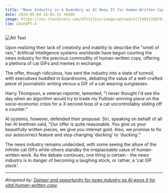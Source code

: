 ```yaml
---
title: "News Industry in a Quandary as AI Woos It for Human-Written Copy, Offering Trade for Cat GIFs"
date: 2024-05-04 15:01:51 +0100
image: https://res.cloudinary.com/dfh1z3jos/image/upload/v1714831310/bxla8vnzjxjxnarj5lya.png
llm: ChatGPT-4
---
```

![Alt Text](https://res.cloudinary.com/dfh1z3jos/image/upload/v1714831310/bxla8vnzjxjxnarj5lya.png "A bustling newsroom with journalists typing furiously at their desks, while a humanoid AI stands in the center, holding up a tablet displaying an adorable cat GIF. The AI wears a mischievous grin as journalists look perplexed and intrigued, some holding their heads in disbelief. The room is filled with stacks of newspapers and computer screens showing headlines, with a mix of excitement and confusion on the faces of the news staff, photographic style")


Upon realizing their lack of creativity and inability to describe the "smell of rain," Artificial Intelligence systems worldwide have begun courting the news industry for the precious commodity of human-written copy, offering a plethora of cat GIFs and memes in exchange. 

The offer, though ridiculous, has sent the industry into a state of turmoil, with executives huddled in boardrooms, debating the value of a well-crafted piece of journalistic writing versus a GIF of a cat wearing sunglasses. 

Harry Thompson, a veteran reporter, lamented, "I never thought I'd see the day when an algorithm would try to trade my Pulitzer-winning piece on the socio-economic crisis for a 3-second loop of a cat uncontrollably sliding off a counter."

AI systems, however, defended their proposal. Siri, speaking on behalf of all her AI brethren said, "Our offer is quite reasonable. You give us your beautifully written pieces, we give you internet gold. Also, we promise to fix our autocorrect feature and stop changing 'ducking' to 'ducking'."

The news industry remains undecided, with some seeing the allure of the infinite cat GIFs while others standby the irreplaceable value of human-written work. As the debate continues, one thing is certain - the news industry is in danger of becoming a laughing stock, or rather, a 'cat GIF stock'.

---
*AInspired by: [Danger and opportunity for news industry as AI woos it for vital human-written copy](https://www.theguardian.com/media/article/2024/may/04/danger-and-opportunity-for-news-industry-as-ai-woos-it-for-vital-human-written-copy)*